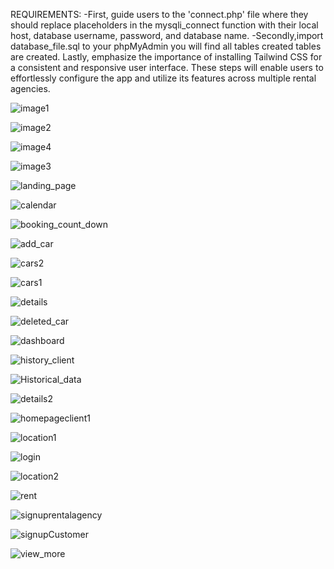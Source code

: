 REQUIREMENTS:
-First, guide users to the 'connect.php' file where they should replace placeholders in the mysqli_connect function with their local host, database username, password, and database name. 
-Secondly,import database_file.sql to your phpMyAdmin you will find all tables created tables are created. 
Lastly, emphasize the importance of installing Tailwind CSS for a consistent and responsive user interface. These steps will enable users to effortlessly configure the app and utilize its features across multiple rental agencies.

![image1](https://github.com/mr1assou/rental_cars/assets/113117942/6ae525ac-8bd3-45ba-95bf-2134b50f7dde)

![image2](https://github.com/mr1assou/rental_cars/assets/113117942/05602556-2556-4d7c-a336-e4d20e4a9822)

![image4](https://github.com/mr1assou/rental_cars/assets/113117942/d4a823c0-d1e7-4b29-92be-3d5afddd0d5b)

![image3](https://github.com/mr1assou/rental_cars/assets/113117942/6925f91f-7dbb-478f-bbf8-18009401af3d)

![landing_page](https://github.com/mr1assou/rental_cars/assets/113117942/80ac1d55-5743-40ac-8f0c-92632f5460f0)

![calendar](https://github.com/mr1assou/rental_cars/assets/113117942/02400234-c652-43ac-94b9-10649b406dab)

![booking_count_down](https://github.com/mr1assou/rental_cars/assets/113117942/a7ce07b4-4963-4110-acc8-aa221a2e92cc)

![add_car](https://github.com/mr1assou/rental_cars/assets/113117942/5f5313fb-5b0c-4b84-919b-b194ad09aa54)

![cars2](https://github.com/mr1assou/rental_cars/assets/113117942/c6a37585-8b5f-45d9-a01c-176c1c48c747)

![cars1](https://github.com/mr1assou/rental_cars/assets/113117942/ab472be2-65d9-4984-a49c-e200c365e4ea)

![details](https://github.com/mr1assou/rental_cars/assets/113117942/411521b6-3bc6-4527-8d7c-61521645538d)

![deleted_car](https://github.com/mr1assou/rental_cars/assets/113117942/80bc140e-8387-4e38-adc5-fc1fb92535b6)

![dashboard](https://github.com/mr1assou/rental_cars/assets/113117942/7fa5d996-de93-4ae8-9b3d-d771673c49ee)

![history_client](https://github.com/mr1assou/rental_cars/assets/113117942/87925b7d-ffc0-461a-bdfe-d6c3cfef54fe)

![Historical_data](https://github.com/mr1assou/rental_cars/assets/113117942/d84972ee-d226-40f5-bb4b-6a263549f6f1)

![details2](https://github.com/mr1assou/rental_cars/assets/113117942/ebfbce5b-adee-4824-8232-cf45c384cc4a)

![homepageclient1](https://github.com/mr1assou/rental_cars/assets/113117942/09bde77c-97e2-4867-90d0-4ae63d916eda)

![location1](https://github.com/mr1assou/rental_cars/assets/113117942/61cc49d1-5552-4f19-879a-9b77eee7b399)

![login](https://github.com/mr1assou/rental_cars/assets/113117942/a3ff31dc-a221-49e9-9232-2578bc28e1c0)

![location2](https://github.com/mr1assou/rental_cars/assets/113117942/fde6bb0c-4cf2-44d4-86df-6046de62a841)

![rent](https://github.com/mr1assou/rental_cars/assets/113117942/08520a69-4cba-4609-a866-b43d567ed0a6)

![signuprentalagency](https://github.com/mr1assou/rental_cars/assets/113117942/13a199b6-7c3b-44c9-9e58-fcc8d7074cc1)

![signupCustomer](https://github.com/mr1assou/rental_cars/assets/113117942/6d96033a-95a8-4cb3-903e-0a0ab1a82dfa)

![view_more](https://github.com/mr1assou/rental_cars/assets/113117942/5befe016-b34e-47ea-bca9-88902c8058c5)

